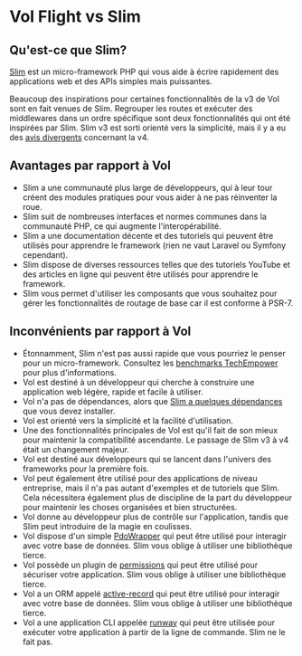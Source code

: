 # Vol Flight vs Slim

## Qu'est-ce que Slim?
[Slim](https://slimframework.com) est un micro-framework PHP qui vous aide à écrire rapidement des applications web et des APIs simples mais puissantes.

Beaucoup des inspirations pour certaines fonctionnalités de la v3 de Vol sont en fait venues de Slim. Regrouper les routes et exécuter des middlewares dans un ordre spécifique sont deux fonctionnalités qui ont été inspirées par Slim. Slim v3 est sorti orienté vers la simplicité, mais il y a eu des [avis divergents](https://github.com/slimphp/Slim/issues/2770) concernant la v4.

## Avantages par rapport à Vol

- Slim a une communauté plus large de développeurs, qui à leur tour créent des modules pratiques pour vous aider à ne pas réinventer la roue.
- Slim suit de nombreuses interfaces et normes communes dans la communauté PHP, ce qui augmente l'interopérabilité.
- Slim a une documentation décente et des tutoriels qui peuvent être utilisés pour apprendre le framework (rien ne vaut Laravel ou Symfony cependant).
- Slim dispose de diverses ressources telles que des tutoriels YouTube et des articles en ligne qui peuvent être utilisés pour apprendre le framework.
- Slim vous permet d'utiliser les composants que vous souhaitez pour gérer les fonctionnalités de routage de base car il est conforme à PSR-7.

## Inconvénients par rapport à Vol

- Étonnamment, Slim n'est pas aussi rapide que vous pourriez le penser pour un micro-framework. Consultez les [benchmarks TechEmpower](https://www.techempower.com/benchmarks/#hw=ph&test=fortune&section=data-r22&l=zik073-cn3) pour plus d'informations.
- Vol est destiné à un développeur qui cherche à construire une application web légère, rapide et facile à utiliser.
- Vol n'a pas de dépendances, alors que [Slim a quelques dépendances](https://github.com/slimphp/Slim/blob/4.x/composer.json) que vous devez installer.
- Vol est orienté vers la simplicité et la facilité d'utilisation.
- Une des fonctionnalités principales de Vol est qu'il fait de son mieux pour maintenir la compatibilité ascendante. Le passage de Slim v3 à v4 était un changement majeur.
- Vol est destiné aux développeurs qui se lancent dans l'univers des frameworks pour la première fois.
- Vol peut également être utilisé pour des applications de niveau entreprise, mais il n'a pas autant d'exemples et de tutoriels que Slim. Cela nécessitera également plus de discipline de la part du développeur pour maintenir les choses organisées et bien structurées.
- Vol donne au développeur plus de contrôle sur l'application, tandis que Slim peut introduire de la magie en coulisses.
- Vol dispose d'un simple [PdoWrapper](/awesome-plugins/pdo-wrapper) qui peut être utilisé pour interagir avec votre base de données. Slim vous oblige à utiliser une bibliothèque tierce.
- Vol possède un plugin de [permissions](/awesome-plugins/permissions) qui peut être utilisé pour sécuriser votre application. Slim vous oblige à utiliser une bibliothèque tierce.
- Vol a un ORM appelé [active-record](/awesome-plugins/active-record) qui peut être utilisé pour interagir avec votre base de données. Slim vous oblige à utiliser une bibliothèque tierce.
- Vol a une application CLI appelée [runway](/awesome-plugins/runway) qui peut être utilisée pour exécuter votre application à partir de la ligne de commande. Slim ne le fait pas.